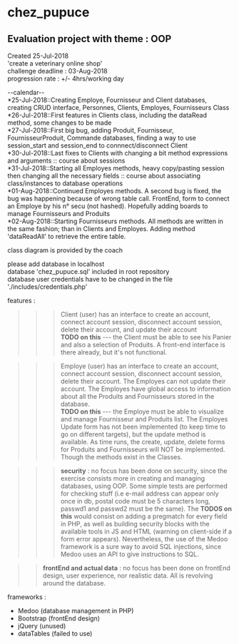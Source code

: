 # chez_pupuce
Evaluation project with theme : OOP
-----------------------------------

Created 25-Jul-2018  
'create a veterinary online shop'  
challenge deadline : 03-Aug-2018  
progression rate : +/- 4hrs/working day  

--calendar--  
*25-Jul-2018::Creating Employe, Fournisseur and Client databases, creating CRUD interface, Personnes, Clients, Employes, Fournisseurs Class  
*26-Jul-2018::First features in Clients class, including the dataRead method, some changes to be made  
*27-Jul-2018::First big bug, adding Produit, Fournisseur, FournisseurProduit, Commande databases, finding a way to use session_start and session_end to connnect/disconnect Client  
*30-Jul-2018::Last fixes to Clients with changing a bit method expressions and arguments :: course about sessions  
*31-Jul-2018::Starting all Employes methods, heavy copy/pasting session then changing all the necessary fields :: course about associating class/instances to database operations  
*01-Aug-2018::Continued Employes methods. A second bug is fixed, the bug was happening because of wrong table call. FrontEnd, form to connect an Employe by his n° secu (not hashed). Hopefully adding boards to manage Fournisseurs and Produits  
*02-Aug-2018::Starting Fournisseurs methods. All methods are written in the same fashion; than in Clients and Employes. Adding method 'dataReadAll' to retrieve the entire table.  

class diagram is provided by the coach  

please add database in localhost  
database 'chez_pupuce.sql' included in root repository  
database user credentials have to be changed in the file './includes/credentials.php'   

features :  

>>> Client (user) has an interface to create an account, connect account session, disconnect account session, delete their account, and update their account  
**TODO on this** --- the Client must be able to see his Panier and also a selection of Produits. A front-end interface is there already, but it's not functional.  

>>> Employe (user) has an interface to create an account, connect account session, disconnect account session, delete their account. The Employes can not update their account. The Employes have global access to information about all the Produits and Fournisseurs stored in the database.  
**TODO on this** --- the Employe must be able to visualize and manage Fournisseur and Produits list. The Employes Update form has not been implemented (to keep time to go on different targets), but the update method is available. As time runs, the create, update, delete forms for Produits and Fournisseurs will NOT be implemented. Though the methods exist in the Classes.  

>>> **security** : no focus has been done on security, since the exercise consists more in creating and managing databases, using OOP. Some simple tests are performed for checking stuff (i.e e-mail address can appear only once in db, postal code must be 5 characters long, passwd1 and passwd2 must be the same). The **TODOS on this** would consist on adding a pregmatch for every field in PHP, as well as building security blocks with the available tools in JS and HTML (warning on client-side if a form error appears). Nevertheless, the use of the Medoo framework is a sure way to avoid SQL injections, since Medoo uses an API to give instructions to SQL.  

>> **frontEnd and actual data** : no focus has been done on frontEnd design, user experience, nor realistic data. All is revolving around the database.  

frameworks :  

* Medoo (database management in PHP)  
* Bootstrap (frontEnd design)  
* jQuery (unused)  
* dataTables (failed to use)  
